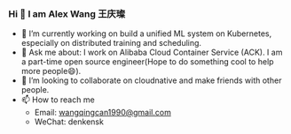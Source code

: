 ### Hi 👋  I am Alex Wang  王庆璨 

<!--
**denkensk/denkensk** is a ✨ _special_ ✨ repository because its `README.md` (this file) appears on your GitHub profile.

Here are some ideas to get you started:

- 🔭 I’m currently working on build a unified ML system on Kubernetes, especially distributed training and scheduling. 
- 🌱 I’m currently learning ...
- 👯 I’m looking to collaborate on ...
- 🤔 I’m looking for help with ...
- 💬 Ask me about ...
- 📫 How to reach me: ...
- 😄 Pronouns: ...
- ⚡ Fun fact: ...
-->

- 🔭 I’m currently working on build a unified ML system on Kubernetes, especially on distributed training and scheduling. 
- 💬 Ask me about: I work on Alibaba Cloud Container Service (ACK). I am a part-time open source engineer(Hope to do something cool to help more people😄).
- 👯 I’m looking to collaborate on cloudnative and make friends with other people.
- 📫 How to reach me 
  - Email: wangqingcan1990@gmail.com 
  - WeChat: denkensk 

<!--
[![Alex's github stats](https://github-readme-stats.vercel.app/api?username=denkensk&count_private=true&show_icons=true&theme=radical)](https://github.com/cheyang/github-readme-stats)
[![Top Langs](https://github-readme-stats.vercel.app/api/top-langs/?username=denkensk&hide=HTML,Jupyter%20Notebook&layout=compact&count_private=true&show_icons=true&theme=radical)](https://github.com/denkensk/github-readme-stats)
<!--

